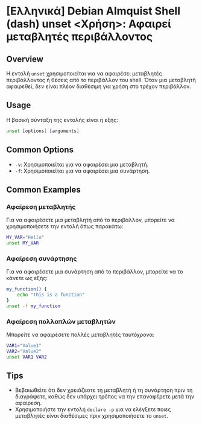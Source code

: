 # [Ελληνικά] Debian Almquist Shell (dash) unset <Χρήση>: Αφαιρεί μεταβλητές περιβάλλοντος

## Overview
Η εντολή `unset` χρησιμοποιείται για να αφαιρέσει μεταβλητές περιβάλλοντος ή θέσεις από το περιβάλλον του shell. Όταν μια μεταβλητή αφαιρεθεί, δεν είναι πλέον διαθέσιμη για χρήση στο τρέχον περιβάλλον.

## Usage
Η βασική σύνταξη της εντολής είναι η εξής:

```sh
unset [options] [arguments]
```

## Common Options
- `-v`: Χρησιμοποιείται για να αφαιρέσει μια μεταβλητή.
- `-f`: Χρησιμοποιείται για να αφαιρέσει μια συνάρτηση.

## Common Examples

### Αφαίρεση μεταβλητής
Για να αφαιρέσετε μια μεταβλητή από το περιβάλλον, μπορείτε να χρησιμοποιήσετε την εντολή όπως παρακάτω:

```sh
MY_VAR="Hello"
unset MY_VAR
```

### Αφαίρεση συνάρτησης
Για να αφαιρέσετε μια συνάρτηση από το περιβάλλον, μπορείτε να το κάνετε ως εξής:

```sh
my_function() {
    echo "This is a function"
}
unset -f my_function
```

### Αφαίρεση πολλαπλών μεταβλητών
Μπορείτε να αφαιρέσετε πολλές μεταβλητές ταυτόχρονα:

```sh
VAR1="Value1"
VAR2="Value2"
unset VAR1 VAR2
```

## Tips
- Βεβαιωθείτε ότι δεν χρειάζεστε τη μεταβλητή ή τη συνάρτηση πριν τη διαγράψετε, καθώς δεν υπάρχει τρόπος να την επαναφέρετε μετά την αφαίρεση.
- Χρησιμοποιήστε την εντολή `declare -p` για να ελέγξετε ποιες μεταβλητές είναι διαθέσιμες πριν χρησιμοποιήσετε το `unset`.